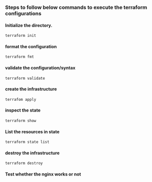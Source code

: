 ### Steps to follow below commands to execute the terraform configurations

#### Initialize the directory.
```
terraform init
```

#### format the configuration
```
terraform fmt
```

#### validate the configuration/syntax
```
terraform validate
```
#### create the infrastructure
```
terrafom apply 
```

#### inspect the state
```
terraform show
```

#### List the resources in state
```
terraform state list
```

#### destroy the infrastructure
```
terraform destroy
```

#### Test whether the nginx works or not

